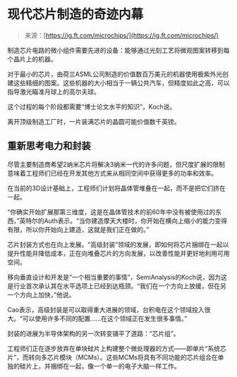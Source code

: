 <!--yml

分类：未分类

日期：2024-05-27 14:31:05

-->

# 现代芯片制造的奇迹内幕

> 来源：[https://ig.ft.com/microchips/](https://ig.ft.com/microchips/)

制造芯片电路的微小组件需要先进的设备：能够通过光刻工艺将微观图案转移到每个晶片上的机器。

对于最小的芯片，由荷兰ASML公司制造的价值数百万美元的机器使用极紫外光创建这些精细的图案。这些机器的大小相当于一辆公共汽车，但精度如此之高，可以指导激光瞄准月球上的高尔夫球。

这个过程的每个阶段都需要“博士论文水平的知识”，Koch说。

离开顶级制造工厂时，一片装满芯片的晶圆可能价值数千英镑。

## 重新思考电力和封装

尽管主要制造商希望2纳米芯片将解决3纳米一代的许多问题，但尺度扩展的限制意味着工程师们已经在开发其他方式来从相同空间中获得更多的功率和效率。

在当前的3D设计基础上，工程师们计划将晶体管堆叠在一起，而不是把它们挤在一起。

“你确实开始扩展那第三维度，这是在晶体管技术的前60年中没有被使用过的东西，”英特尔的Auth表示。“当你建造摩天大楼时，你开始在横向上缩小的能力变得有限，所以你开始向上建造，这就是我们正在做的。”

芯片封装方式也在向上发展。“高级封装”领域的发展，即如何将芯片捆绑在一起以提升性能并降低成本，正在向堆叠芯片的方向发展，以改善性能并更好地利用可用空间。

移向垂直设计和开发是“一个相当重要的事情”，SemiAnalysis的Koch说，因为这是行业首次承认其在水平选项上已经到达瓶颈。“我们在一个方向上放缓，但在另一个方向上加快，”他说。

Cao表示，高级封装是可以取得重大进展的领域，台积电在这个领域投入很大。“可以使用许多不同的配置……在这个领域正在发生很多事情。”

封装的进展为半导体架构的另一次转变铺平了道路：“芯片组”。

工程师们正在逐步放弃在单块硅片上构建整个微处理器的方式——即单片“系统芯片”，而转向多芯片模块（MCMs）。这些MCMs将具有不同功能的芯片组合在单独的硅片上，并捆绑在一起，像一个单一的电子大脑一样工作。
